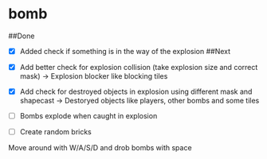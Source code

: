 # bomb

##Done
- [X] Added check if something is in the way of the explosion
##Next

- [X] Add better check for explosion collision (take explosion size and correct mask) -> Explosion blocker like blocking tiles
- [X] Add check for destroyed objects in explosion using different mask and shapecast -> Destoryed objects like players, other bombs and some tiles
- [ ] Bombs explode when caught in explosion
- [ ] Create random bricks


Move around with W/A/S/D and drob bombs with space
